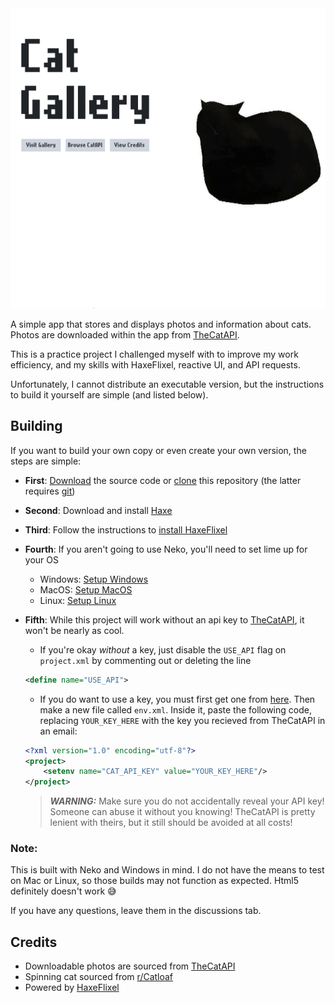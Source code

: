 <img src="docs/menu-preview.gif" alt="menu-preview" height="480px"/>

A simple app that stores and displays photos and information about cats.
Photos are downloaded within the app from [TheCatAPI](https://thecatapi.com/).

This is a practice project I challenged myself with to improve my work efficiency, 
and my skills with HaxeFlixel, reactive UI, and API requests.

Unfortunately, I cannot distribute an executable version, but the instructions to build it yourself are simple (and listed below).

## Building
If you want to build your own copy or even create your own version, the steps are simple:

- __First__: [Download](https://github.com/JBB248/CatGallery/archive/refs/heads/main.zip) the source code or [clone](https://docs.github.com/en/repositories/creating-and-managing-repositories/cloning-a-repository) this repository (the latter requires [git](https://git-scm.com/))

- __Second__: Download and install [Haxe](https://haxe.org)

- __Third__: Follow the instructions to [install HaxeFlixel](https://haxeflixel.com/documentation/getting-started/)

- __Fourth__: If you aren't going to use Neko, you'll need to set lime up for your OS
    - Windows: [Setup Windows](https://lime.openfl.org/docs/advanced-setup/windows/)
    - MacOS: [Setup MacOS](https://lime.openfl.org/docs/advanced-setup/macos/)
    - Linux: [Setup Linux](https://lime.openfl.org/docs/advanced-setup/linux/)

- __Fifth__: While this project will work without an api key to [TheCatAPI](https://thecatapi.com/), it won't be nearly as cool. 
    - If you're okay _without_ a key, just disable the `USE_API` flag on `project.xml` by commenting out or deleting the line
    ```xml
    <define name="USE_API">
    ```
    - If you do want to use a key, you must first get one from [here](https://thecatapi.com/#pricing). Then make a new file called `env.xml`. Inside it, paste the following code, replacing `YOUR_KEY_HERE` with the key you recieved from TheCatAPI in an email: 
    ```xml
    <?xml version="1.0" encoding="utf-8"?>
    <project>
        <setenv name="CAT_API_KEY" value="YOUR_KEY_HERE"/>
    </project>
    ```
        
    
    > ___WARNING:___ Make sure you do not accidentally reveal your API key! Someone can abuse it without you knowing! TheCatAPI is pretty lenient with theirs, but it still should be avoided at all costs!

### Note:
This is built with Neko and Windows in mind.
I do not have the means to test on Mac or Linux, so those builds may not function as expected.
Html5 definitely doesn't work :sweat_smile:

If you have any questions, leave them in the discussions tab.

## Credits
- Downloadable photos are sourced from [TheCatAPI](https://thecatapi.com/)
- Spinning cat sourced from [r/Catloaf](https://www.reddit.com/r/Catloaf/comments/yrvghr/found_it_the_very_rare_3d_360_degrees_catloaf/)
- Powered by [HaxeFlixel](https://haxeflixel.com)
